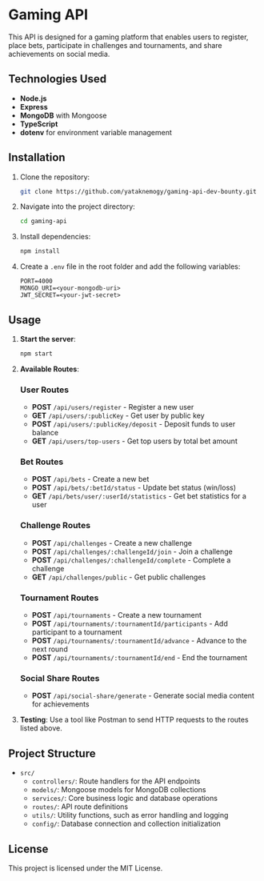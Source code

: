 
# Gaming API

This API is designed for a gaming platform that enables users to register, place bets, participate in challenges and tournaments, and share achievements on social media.

## Technologies Used

- **Node.js**
- **Express**
- **MongoDB** with Mongoose
- **TypeScript**
- **dotenv** for environment variable management

## Installation

1. Clone the repository:
    ```bash
    git clone https://github.com/yataknemogy/gaming-api-dev-bounty.git
    ```
2. Navigate into the project directory:
    ```bash
    cd gaming-api
    ```
3. Install dependencies:
    ```bash
    npm install
    ```
4. Create a `.env` file in the root folder and add the following variables:
    ```plaintext
    PORT=4000
    MONGO_URI=<your-mongodb-uri>
    JWT_SECRET=<your-jwt-secret>
    ```

## Usage

1. **Start the server**:
    ```bash
    npm start
    ```

2. **Available Routes**:

    ### User Routes
    - **POST** `/api/users/register` - Register a new user
    - **GET** `/api/users/:publicKey` - Get user by public key
    - **POST** `/api/users/:publicKey/deposit` - Deposit funds to user balance
    - **GET** `/api/users/top-users` - Get top users by total bet amount

    ### Bet Routes
    - **POST** `/api/bets` - Create a new bet
    - **POST** `/api/bets/:betId/status` - Update bet status (win/loss)
    - **GET** `/api/bets/user/:userId/statistics` - Get bet statistics for a user

    ### Challenge Routes
    - **POST** `/api/challenges` - Create a new challenge
    - **POST** `/api/challenges/:challengeId/join` - Join a challenge
    - **POST** `/api/challenges/:challengeId/complete` - Complete a challenge
    - **GET** `/api/challenges/public` - Get public challenges

    ### Tournament Routes
    - **POST** `/api/tournaments` - Create a new tournament
    - **POST** `/api/tournaments/:tournamentId/participants` - Add participant to a tournament
    - **POST** `/api/tournaments/:tournamentId/advance` - Advance to the next round
    - **POST** `/api/tournaments/:tournamentId/end` - End the tournament

    ### Social Share Routes
    - **POST** `/api/social-share/generate` - Generate social media content for achievements

3. **Testing**:
    Use a tool like Postman to send HTTP requests to the routes listed above.

## Project Structure

- `src/`
  - `controllers/`: Route handlers for the API endpoints
  - `models/`: Mongoose models for MongoDB collections
  - `services/`: Core business logic and database operations
  - `routes/`: API route definitions
  - `utils/`: Utility functions, such as error handling and logging
  - `config/`: Database connection and collection initialization

## License

This project is licensed under the MIT License.
